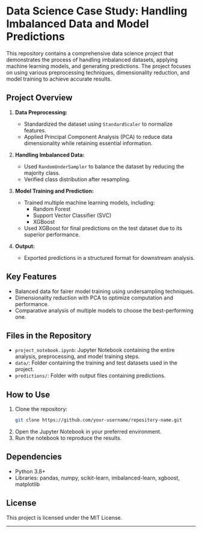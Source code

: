 
# **Data Science Case Study: Handling Imbalanced Data and Model Predictions**

This repository contains a comprehensive data science project that demonstrates the process of handling imbalanced datasets, applying machine learning models, and generating predictions. The project focuses on using various preprocessing techniques, dimensionality reduction, and model training to achieve accurate results.

## **Project Overview**
1. **Data Preprocessing:**
   - Standardized the dataset using `StandardScaler` to normalize features.
   - Applied Principal Component Analysis (PCA) to reduce data dimensionality while retaining essential information.

2. **Handling Imbalanced Data:**
   - Used `RandomUnderSampler` to balance the dataset by reducing the majority class.
   - Verified class distribution after resampling.

3. **Model Training and Prediction:**
   - Trained multiple machine learning models, including:
     - Random Forest
     - Support Vector Classifier (SVC)
     - XGBoost
   - Used XGBoost for final predictions on the test dataset due to its superior performance.

4. **Output:**
   - Exported predictions in a structured format for downstream analysis.

## **Key Features**
- Balanced data for fairer model training using undersampling techniques.
- Dimensionality reduction with PCA to optimize computation and performance.
- Comparative analysis of multiple models to choose the best-performing one.

## **Files in the Repository**
- `project_notebook.ipynb`: Jupyter Notebook containing the entire analysis, preprocessing, and model training steps.
- `data/`: Folder containing the training and test datasets used in the project.
- `predictions/`: Folder with output files containing predictions.

## **How to Use**
1. Clone the repository:
   ```bash
   git clone https://github.com/your-username/repository-name.git
   ```
2. Open the Jupyter Notebook in your preferred environment.
3. Run the notebook to reproduce the results.

## **Dependencies**
- Python 3.8+
- Libraries: pandas, numpy, scikit-learn, imbalanced-learn, xgboost, matplotlib

## **License**
This project is licensed under the MIT License.

---


